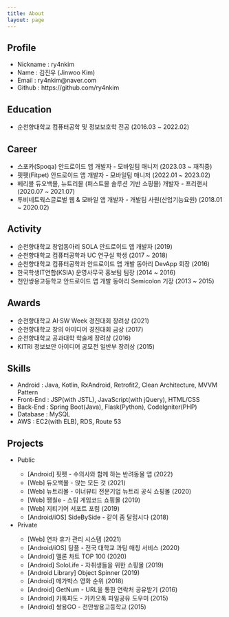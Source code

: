 ```yaml
---
title: About
layout: page
---
```


<h2>Profile</h2>
<ul>
  <li>Nickname : ry4nkim</li>
  <li>Name : 김진우 (Jinwoo Kim)</li>
  <li>Email : ry4nkim@naver.com</li>
  <li>Github : <a target="_blank" href="https://github.com/ry4nkim" style="text-decoration: none;" onmouseover="this.style.textDecoration='underline';" onmouseout="this.style.textDecoration='none';">https://github.com/ry4nkim</a></li>
</ul>

<h2>Education</h2>
<ul>
  <li>순천향대학교 컴퓨터공학 및 정보보호학 전공 (2016.03 ~ 2022.02)</li>
</ul>

<h2>Career</h2>
<ul>
  <li>스포카(Spoqa) 안드로이드 앱 개발자 - 모바일팀 매니저 (2023.03 ~ 재직중)</li>
  <li>핏펫(Fitpet) 안드로이드 앱 개발자 - 모바일팀 매니저 (2022.01 ~ 2023.02)</li>
  <li>베리블 듀오백몰, 뉴트리몰 (퍼스트몰 솔루션 기반 쇼핑몰) 개발자 - 프리랜서 (2020.07 ~ 2021.07)</li>
  <li>투비네트웍스글로벌 웹 & 모바일 앱 개발자 - 개발팀 사원(산업기능요원) (2018.01 ~ 2020.02)</li>
</ul>

<h2>Activity</h2>
<ul>
  <li>순천향대학교 창업동아리 SOLA 안드로이드 앱 개발자 (2019)</li>
  <li>순천향대학교 컴퓨터공학과 UC 연구실 학생 (2017 ~ 2018)</li>
  <li>순천향대학교 컴퓨터공학과 안드로이드 앱 개발 동아리 DevApp 회장 (2016)</li>
  <li>한국학생IT연합(KSIA) 운영사무국 홍보팀 팀장 (2014 ~ 2016)</li>
  <li>천안쌍용고등학교 안드로이드 앱 개발 동아리 Semicolon 기장 (2013 ~ 2015)</li>
</ul>

<h2>Awards</h2>
<ul>
  <li>순천향대학교 AI·SW Week 경진대회 장려상 (2021)</li>
  <li>순천향대학교 창의 아이디어 경진대회 금상 (2017)</li>
  <li>순천향대학교 공과대학 학술제 장려상 (2016)</li>
  <li>KITRI 정보보안 아이디어 공모전 일반부 장려상 (2015)</li>
</ul>

<h2>Skills</h2>
<ul class="skill-list">
  <li>Android : Java, Kotlin, RxAndroid, Retrofit2, Clean Architecture, MVVM Pattern</li>
  <li>Front-End : JSP(with JSTL), JavaScript(with jQuery), HTML/CSS</li>
  <li>Back-End : Spring Boot(Java), Flask(Python), CodeIgniter(PHP)</li>
  <li>Database : MySQL</li>
  <li>AWS : EC2(with ELB), RDS, Route 53</li>
</ul>

<h2>Projects</h2>
<ul>
  <li>Public</li>
  <ul>
    <li>
      <a target="_blank" href="https://play.google.com/store/apps/details?id=kr.co.fitpet" style="text-decoration: none;" onmouseover="this.style.textDecoration='underline';" onmouseout="this.style.textDecoration='none';">[Android] 핏펫 - 수의사와 함께 하는 반려동물 앱 (2022)</a>
    </li>
    <li>
      <a target="_blank" href="https://www.duoback.co.kr" style="text-decoration: none;" onmouseover="this.style.textDecoration='underline';" onmouseout="this.style.textDecoration='none';">[Web] 듀오백몰 - 앉는 모든 것 (2021)</a>
    </li>
    <li>
      <a target="_blank" href="https://www.newtreemall.co.kr" style="text-decoration: none;" onmouseover="this.style.textDecoration='underline';" onmouseout="this.style.textDecoration='none';">[Web] 뉴트리몰 - 이너뷰티 전문기업 뉴트리 공식 쇼핑몰 (2020)</a>
    </li>
    <li>
      <a target="_blank" href="https://07e.kr" style="text-decoration: none;" onmouseover="this.style.textDecoration='underline';" onmouseout="this.style.textDecoration='none';">[Web] 땡칠e - 스팀 게임코드 쇼핑몰 (2019)</a>
    </li>
    <li>
      <a target="_blank" href="https://support.gtgear.co.kr" style="text-decoration: none;" onmouseover="this.style.textDecoration='underline';" onmouseout="this.style.textDecoration='none';">[Web] 지티기어 서포트 포럼 (2019)</a>
    </li>
    <li>
      <a target="_blank" href="https://play.google.com/store/apps/details?id=com.tbnws.sidebyside" style="text-decoration: none;" onmouseover="this.style.textDecoration='underline';" onmouseout="this.style.textDecoration='none';">[Android/iOS] SideBySide - 같이 좀 달립시다 (2018)</a>
    </li>
  </ul>

  <li>Private</li>
  <ul>
    <li>[Web] 연차 휴가 관리 시스템 (2021)</li>
    <li>
      <a target="_blank" href="/android-ios-tingple" style="text-decoration: none;" onmouseover="this.style.textDecoration='underline';" onmouseout="this.style.textDecoration='none';">[Android/iOS] 팅플 - 전국 대학교 과팅 매칭 서비스 (2020)</a>
    </li>
    <li>
      <a target="_blank" href="/android-melon-chart-top-100" style="text-decoration: none;" onmouseover="this.style.textDecoration='underline';" onmouseout="this.style.textDecoration='none';">[Android] 멜론 차트 TOP 100 (2020)</a>
    </li>
    <li>
      <a target="_blank" href="/android-sololife" style="text-decoration: none;" onmouseover="this.style.textDecoration='underline';" onmouseout="this.style.textDecoration='none';">[Android] SoloLife - 자취생들을 위한 쇼핑몰 (2019)</a>
    </li>
    <li>
      <a target="_blank" href="/android-library-object-spinner" style="text-decoration: none;" onmouseover="this.style.textDecoration='underline';" onmouseout="this.style.textDecoration='none';">[Android Library] Object Spinner (2019)</a>
    </li>
    <li>
      <a target="_blank" href="/android-movie-rank" style="text-decoration: none;" onmouseover="this.style.textDecoration='underline';" onmouseout="this.style.textDecoration='none';">[Android] 메가박스 영화 순위 (2018)</a>
    </li>
    <li>
      <a target="_blank" href="/android-getnum" style="text-decoration: none;" onmouseover="this.style.textDecoration='underline';" onmouseout="this.style.textDecoration='none';">[Android] GetNum - URL을 통한 연락처 공유받기 (2016)</a>
    </li>
    <li>
      <a target="_blank" href="/android-kakaotalk-file-share-helper" style="text-decoration: none;" onmouseover="this.style.textDecoration='underline';" onmouseout="this.style.textDecoration='none';">[Android] 카톡파도 - 카카오톡 파일공유 도우미 (2015)</a>
    </li>
    <li>
      <a target="_blank" href="/android-ssangyong-high-school" style="text-decoration: none;" onmouseover="this.style.textDecoration='underline';" onmouseout="this.style.textDecoration='none';">[Android] 쌍용GO - 천안쌍용고등학교 (2015)</a>
    </li>
  </ul>
</ul>
